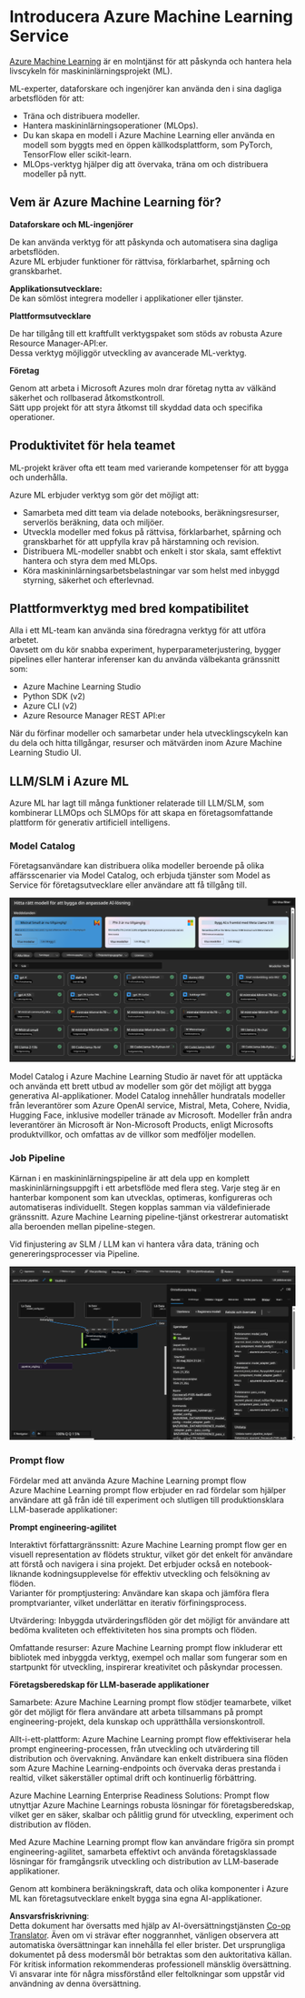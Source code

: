 <!--
CO_OP_TRANSLATOR_METADATA:
{
  "original_hash": "7fe541373802e33568e94e13226d463c",
  "translation_date": "2025-07-17T09:42:49+00:00",
  "source_file": "md/03.FineTuning/Introduce_AzureML.md",
  "language_code": "sv"
}
-->
# **Introducera Azure Machine Learning Service**

[Azure Machine Learning](https://ml.azure.com?WT.mc_id=aiml-138114-kinfeylo) är en molntjänst för att påskynda och hantera hela livscykeln för maskininlärningsprojekt (ML).

ML-experter, dataforskare och ingenjörer kan använda den i sina dagliga arbetsflöden för att:

- Träna och distribuera modeller.
- Hantera maskininlärningsoperationer (MLOps).
- Du kan skapa en modell i Azure Machine Learning eller använda en modell som byggts med en öppen källkodsplattform, som PyTorch, TensorFlow eller scikit-learn.
- MLOps-verktyg hjälper dig att övervaka, träna om och distribuera modeller på nytt.

## Vem är Azure Machine Learning för?

**Dataforskare och ML-ingenjörer**

De kan använda verktyg för att påskynda och automatisera sina dagliga arbetsflöden.  
Azure ML erbjuder funktioner för rättvisa, förklarbarhet, spårning och granskbarhet.

**Applikationsutvecklare:**  
De kan sömlöst integrera modeller i applikationer eller tjänster.

**Plattformsutvecklare**

De har tillgång till ett kraftfullt verktygspaket som stöds av robusta Azure Resource Manager-API:er.  
Dessa verktyg möjliggör utveckling av avancerade ML-verktyg.

**Företag**

Genom att arbeta i Microsoft Azures moln drar företag nytta av välkänd säkerhet och rollbaserad åtkomstkontroll.  
Sätt upp projekt för att styra åtkomst till skyddad data och specifika operationer.

## Produktivitet för hela teamet  
ML-projekt kräver ofta ett team med varierande kompetenser för att bygga och underhålla.

Azure ML erbjuder verktyg som gör det möjligt att:  
- Samarbeta med ditt team via delade notebooks, beräkningsresurser, serverlös beräkning, data och miljöer.  
- Utveckla modeller med fokus på rättvisa, förklarbarhet, spårning och granskbarhet för att uppfylla krav på härstamning och revision.  
- Distribuera ML-modeller snabbt och enkelt i stor skala, samt effektivt hantera och styra dem med MLOps.  
- Köra maskininlärningsarbetsbelastningar var som helst med inbyggd styrning, säkerhet och efterlevnad.

## Plattformverktyg med bred kompatibilitet

Alla i ett ML-team kan använda sina föredragna verktyg för att utföra arbetet.  
Oavsett om du kör snabba experiment, hyperparameterjustering, bygger pipelines eller hanterar inferenser kan du använda välbekanta gränssnitt som:  
- Azure Machine Learning Studio  
- Python SDK (v2)  
- Azure CLI (v2)  
- Azure Resource Manager REST API:er

När du förfinar modeller och samarbetar under hela utvecklingscykeln kan du dela och hitta tillgångar, resurser och mätvärden inom Azure Machine Learning Studio UI.

## **LLM/SLM i Azure ML**

Azure ML har lagt till många funktioner relaterade till LLM/SLM, som kombinerar LLMOps och SLMOps för att skapa en företagsomfattande plattform för generativ artificiell intelligens.

### **Model Catalog**

Företagsanvändare kan distribuera olika modeller beroende på olika affärsscenarier via Model Catalog, och erbjuda tjänster som Model as Service för företagsutvecklare eller användare att få tillgång till.

![models](../../../../translated_images/models.e6c7ff50a51806fd0bfd398477e3db3d5c3dc545cd7308344e448e0b8d8295a1.sv.png)

Model Catalog i Azure Machine Learning Studio är navet för att upptäcka och använda ett brett utbud av modeller som gör det möjligt att bygga generativa AI-applikationer. Model Catalog innehåller hundratals modeller från leverantörer som Azure OpenAI service, Mistral, Meta, Cohere, Nvidia, Hugging Face, inklusive modeller tränade av Microsoft. Modeller från andra leverantörer än Microsoft är Non-Microsoft Products, enligt Microsofts produktvillkor, och omfattas av de villkor som medföljer modellen.

### **Job Pipeline**

Kärnan i en maskininlärningspipeline är att dela upp en komplett maskininlärningsuppgift i ett arbetsflöde med flera steg. Varje steg är en hanterbar komponent som kan utvecklas, optimeras, konfigureras och automatiseras individuellt. Stegen kopplas samman via väldefinierade gränssnitt. Azure Machine Learning pipeline-tjänst orkestrerar automatiskt alla beroenden mellan pipeline-stegen.

Vid finjustering av SLM / LLM kan vi hantera våra data, träning och genereringsprocesser via Pipeline.

![finetuning](../../../../translated_images/finetuning.6559da198851fa523d94d6f0b9f271fa6e1bbac13db0024ebda43cb5348a4633.sv.png)

### **Prompt flow**

Fördelar med att använda Azure Machine Learning prompt flow  
Azure Machine Learning prompt flow erbjuder en rad fördelar som hjälper användare att gå från idé till experiment och slutligen till produktionsklara LLM-baserade applikationer:

**Prompt engineering-agilitet**

Interaktivt författargränssnitt: Azure Machine Learning prompt flow ger en visuell representation av flödets struktur, vilket gör det enkelt för användare att förstå och navigera i sina projekt. Det erbjuder också en notebook-liknande kodningsupplevelse för effektiv utveckling och felsökning av flöden.  
Varianter för promptjustering: Användare kan skapa och jämföra flera promptvarianter, vilket underlättar en iterativ förfiningsprocess.

Utvärdering: Inbyggda utvärderingsflöden gör det möjligt för användare att bedöma kvaliteten och effektiviteten hos sina prompts och flöden.

Omfattande resurser: Azure Machine Learning prompt flow inkluderar ett bibliotek med inbyggda verktyg, exempel och mallar som fungerar som en startpunkt för utveckling, inspirerar kreativitet och påskyndar processen.

**Företagsberedskap för LLM-baserade applikationer**

Samarbete: Azure Machine Learning prompt flow stödjer teamarbete, vilket gör det möjligt för flera användare att arbeta tillsammans på prompt engineering-projekt, dela kunskap och upprätthålla versionskontroll.

Allt-i-ett-plattform: Azure Machine Learning prompt flow effektiviserar hela prompt engineering-processen, från utveckling och utvärdering till distribution och övervakning. Användare kan enkelt distribuera sina flöden som Azure Machine Learning-endpoints och övervaka deras prestanda i realtid, vilket säkerställer optimal drift och kontinuerlig förbättring.

Azure Machine Learning Enterprise Readiness Solutions: Prompt flow utnyttjar Azure Machine Learnings robusta lösningar för företagsberedskap, vilket ger en säker, skalbar och pålitlig grund för utveckling, experiment och distribution av flöden.

Med Azure Machine Learning prompt flow kan användare frigöra sin prompt engineering-agilitet, samarbeta effektivt och använda företagsklassade lösningar för framgångsrik utveckling och distribution av LLM-baserade applikationer.

Genom att kombinera beräkningskraft, data och olika komponenter i Azure ML kan företagsutvecklare enkelt bygga sina egna AI-applikationer.

**Ansvarsfriskrivning**:  
Detta dokument har översatts med hjälp av AI-översättningstjänsten [Co-op Translator](https://github.com/Azure/co-op-translator). Även om vi strävar efter noggrannhet, vänligen observera att automatiska översättningar kan innehålla fel eller brister. Det ursprungliga dokumentet på dess modersmål bör betraktas som den auktoritativa källan. För kritisk information rekommenderas professionell mänsklig översättning. Vi ansvarar inte för några missförstånd eller feltolkningar som uppstår vid användning av denna översättning.